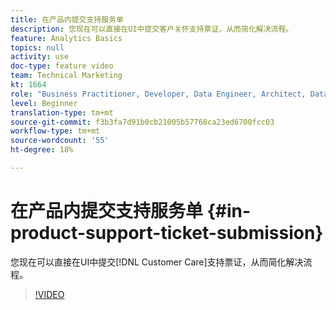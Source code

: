 ```yaml
---
title: 在产品内提交支持服务单
description: 您现在可以直接在UI中提交客户关怀支持票证，从而简化解决流程。
feature: Analytics Basics
topics: null
activity: use
doc-type: feature video
team: Technical Marketing
kt: 1664
role: "Business Practitioner, Developer, Data Engineer, Architect, Data Architect, Administrator, Leader"
level: Beginner
translation-type: tm+mt
source-git-commit: f3b3fa7d91b0cb21005b57768ca23ed6700fcc03
workflow-type: tm+mt
source-wordcount: '55'
ht-degree: 18%

---
```



# 在产品内提交支持服务单 {#in-product-support-ticket-submission}

您现在可以直接在UI中提交[!DNL Customer Care]支持票证，从而简化解决流程。

>[!VIDEO](https://video.tv.adobe.com/v/23133/?quality=12)
